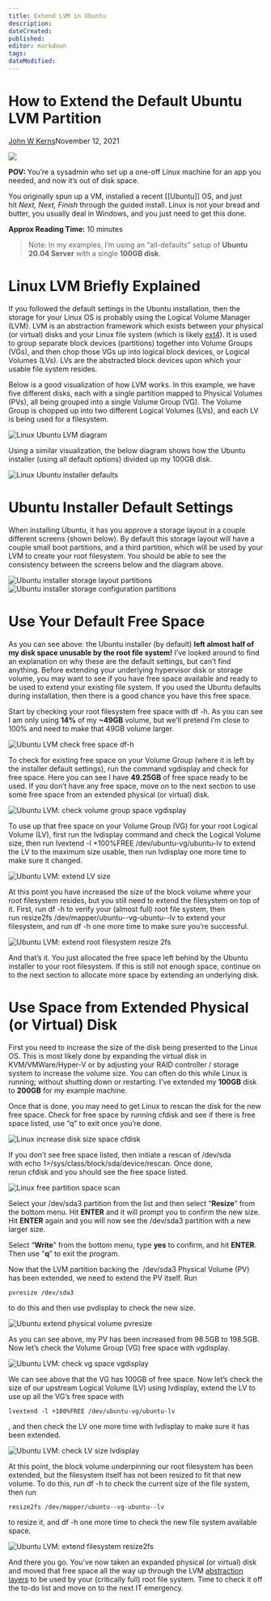 ```yaml
---
title: Extend LVM in Ubuntu
description: 
dateCreated: 
published: 
editor: markdown
tags: 
dateModified: 
---
```

# How to Extend the Default Ubuntu LVM Partition

[John W Kerns](https://packetpushers.net/author/john-w-kerns/)November 12, 2021

![](https://packetpushers.net/wp-content/uploads/2021/11/1663633_disc-player_hard-disk_hard-drive_hardware_storage-device_icon.png)

**POV:** You’re a sysadmin who set up a one-off Linux machine for an app you needed, and now it’s out of disk space.

You originally spun up a VM, installed a recent [[Ubuntu]] OS, and just hit _Next, Next, Finish_ through the guided install. Linux is not your bread and butter, you usually deal in Windows, and you just need to get this done.

**Approx Reading Time:** 10 minutes

> Note: In my examples, I’m using an “all-defaults” setup of **Ubuntu 20.04 Server** with a single **100GB disk**.

# Linux LVM Briefly Explained

If you followed the default settings in the Ubuntu installation, then the storage for your Linux OS is probably using the Logical Volume Manager (LVM). LVM is an abstraction framework which exists between your physical (or virtual) disks and your Linux file system (which is likely [ext4](https://en.wikipedia.org/wiki/Ext4)). It is used to group separate block devices (partitions) together into Volume Groups (VGs), and then chop those VGs up into logical block devices, or Logical Volumes (LVs). LVs are the abstracted block devices upon which your usable file system resides.

Below is a good visualization of how LVM works. In this example, we have five different disks, each with a single partition mapped to Physical Volumes (PVs), all being grouped into a single Volume Group (VG). The Volume Group is chopped up into two different Logical Volumes (LVs), and each LV is being used for a filesystem.

![Linux Ubuntu LVM diagram](https://packetpushers.net/wp-content/uploads/2021/11/1-linux-ubuntu-lvm-diagram.jpg)

Using a similar visualization, the below diagram shows how the Ubuntu installer (using all default options) divided up my 100GB disk.

![Linux Ubuntu installer defaults](https://packetpushers.net/wp-content/uploads/2021/11/2-linux-ubuntu-installer-defaults.jpg)

# Ubuntu Installer Default Settings

When installing Ubuntu, it has you approve a storage layout in a couple different screens (shown below). By default this storage layout will have a couple small boot partitions, and a third partition, which will be used by your LVM to create your root filesystem. You should be able to see the consistency between the screens below and the diagram above.

![Ubuntu installer storage layout partitions](https://packetpushers.net/wp-content/uploads/2021/11/3-ubuntu-installer-storage-layout-partitions.jpg)  
![Ubuntu installer storage configuration partitions](https://packetpushers.net/wp-content/uploads/2021/11/4-ubuntu-installer-storage-configuration-partitions.jpg)

# Use Your Default Free Space

As you can see above: the Ubuntu installer (by default) **left almost half of my disk space unusable by the root file system!** I’ve looked around to find an explanation on why these are the default settings, but can’t find anything. Before extending your underlying hypervisor disk or storage volume, you may want to see if you have free space available and ready to be used to extend your existing file system. If you used the Ubuntu defaults during installation, then there is a good chance you have this free space.

Start by checking your root filesystem free space with df -h. As you can see I am only using **14%** of my **~49GB** volume, but we’ll pretend I’m close to 100% and need to make that 49GB volume larger.

![Ubuntu LVM check free space df-h](https://packetpushers.net/wp-content/uploads/2021/11/5-ubuntu-lvm-check-free-space-df-h.jpg)

To check for existing free space on your Volume Group (where it is left by the installer default settings), run the command vgdisplay and check for free space. Here you can see I have **49.25GB** of free space ready to be used. If you don’t have any free space, move on to the next section to use some free space from an extended physical (or virtual) disk.

![Ubuntu LVM: check volume group space vgdisplay](https://packetpushers.net/wp-content/uploads/2021/11/6-ubuntu-lvm-check-volume-group-space-vgdisplay.jpg)

To use up that free space on your Volume Group (VG) for your root Logical Volume (LV), first run the lvdisplay command and check the Logical Volume size, then run lvextend -l +100%FREE /dev/ubuntu-vg/ubuntu-lv to extend the LV to the maximum size usable, then run lvdisplay one more time to make sure it changed.

![Ubuntu LVM: extend LV size](https://packetpushers.net/wp-content/uploads/2021/11/7-ubuntu-lvm-extend-lv-size-lvextend.jpg)

At this point you have increased the size of the block volume where your root filesystem resides, but you still need to extend the filesystem on top of it. First, run df -h to verify your (almost full) root file system, then run resize2fs /dev/mapper/ubuntu--vg-ubuntu--lv to extend your filesystem, and run df -h one more time to make sure you’re successful.

![Ubuntu LVM: extend root filesystem resize 2fs](https://packetpushers.net/wp-content/uploads/2021/11/8-ubuntu-lvm-extend-root-filesystem-resize2fs.jpg)

And that’s it. You just allocated the free space left behind by the Ubuntu installer to your root filesystem. If this is still not enough space, continue on to the next section to allocate more space by extending an underlying disk.

# Use Space from Extended Physical (or Virtual) Disk

First you need to increase the size of the disk being presented to the Linux OS. This is most likely done by expanding the virtual disk in KVM/VMWare/Hyper-V or by adjusting your RAID controller / storage system to increase the volume size. You can often do this while Linux is running; without shutting down or restarting. I’ve extended my **100GB** disk to **200GB** for my example machine.

Once that is done, you may need to get Linux to rescan the disk for the new free space. Check for free space by running cfdisk and see if there is free space listed, use “q” to exit once you’re done.

![Linux increase disk size space cfdisk](https://packetpushers.net/wp-content/uploads/2021/11/9-linux-increase-disk-size-space-cfdisk.jpg)

If you don’t see free space listed, then initiate a rescan of /dev/sda  with echo 1>/sys/class/block/sda/device/rescan. Once done, rerun cfdisk and you should see the free space listed.

![Linux free partition space scan](https://packetpushers.net/wp-content/uploads/2021/11/10-linux-free-partition-space-scan.jpg)

Select your /dev/sda3 partition from the list and then select “**Resize**” from the bottom menu. Hit **ENTER** and it will prompt you to confirm the new size. Hit **ENTER** again and you will now see the /dev/sda3 partition with a new larger size.

Select “**Write**” from the bottom menu, type **yes** to confirm, and hit **ENTER**. Then use “**q**” to exit the program.

Now that the LVM partition backing the  /dev/sda3 Physical Volume (PV) has been extended, we need to extend the PV itself. Run

```
pvresize /dev/sda3
```

to do this and then use pvdisplay to check the new size.

![Ubuntu extend physical volume pvresize](https://packetpushers.net/wp-content/uploads/2021/11/11-ubuntu-extend-physical-volume-pvresize.jpg)

As you can see above, my PV has been increased from 98.5GB to 198.5GB. Now let’s check the Volume Group (VG) free space with vgdisplay.

![Ubuntu LVM: check vg space vgdisplay](https://packetpushers.net/wp-content/uploads/2021/11/12-ubuntu-lvm-check-vg-space-vgdisplay.jpg)

We can see above that the VG has 100GB of free space. Now let’s check the size of our upstream Logical Volume (LV) using lvdisplay, extend the LV to use up all the VG’s free space with 

```
lvextend -l +100%FREE /dev/ubuntu-vg/ubuntu-lv
```

, and then check the LV one more time with lvdisplay to make sure it has been extended.

![Ubuntu LVM: check LV size lvdisplay](https://packetpushers.net/wp-content/uploads/2021/11/13-ubuntu-lvm-check-lv-size-lvdisplay.jpg)

At this point, the block volume underpinning our root filesystem has been extended, but the filesystem itself has not been resized to fit that new volume. To do this, run df -h to check the current size of the file system, then run 

```
resize2fs /dev/mapper/ubuntu--vg-ubuntu--lv
```

to resize it, and df -h one more time to check the new file system available space.

![Ubuntu LVM: extend filesystem resize2fs](https://packetpushers.net/wp-content/uploads/2021/11/14-ubuntu-lvm-extend-filesystem-resize2fs.jpg)

And there you go. You’ve now taken an expanded physical (or virtual) disk and moved that free space all the way up through the LVM [abstraction layers](https://packetpushers.net/podcast/day-two-cloud-081-abstractions-should-save-typing-not-thinking/) to be used by your (critically full) root file system. Time to check it off the to-do list and move on to the next IT emergency.
